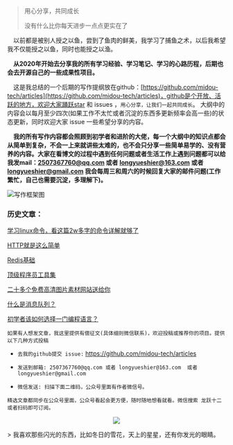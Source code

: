 >用心分享，共同成长
>
>没有什么比你每天进步一点点更实在了



&emsp;以前都是被别人授之以鱼，尝到了鱼肉的鲜美，我学习了捕鱼之术，以后我希望我不仅能授之以鱼，同时也能授之以渔。

&emsp;**从2020年开始去分享我的所有学习经验、学习笔记、学习的心路历程，后期也会去开源自己的一些成果性项目。**

&emsp;这是我总结的一个后期的写作提纲放在github：[https://github.com/midou-tech/articles](https://github.com/midou-tech/articles)，github是个开放、活跃的地方，欢迎大家踊跃star 和 issues ，`用心分享，让我们一起共同成长`。 大纲中的内容会以每月至少四次(如果工作不太忙或者沉淀的东西多更新频率会高一些)的状态更新，同时欢迎大家 issue 一些希望分享的内容。

&emsp;**我的所有写作内容都会照顾到初学者和进阶的大佬，每一个大纲中的知识点都会从简单到复杂，不会一上来就讲些太难的，也不会只分享一些简单易学的、没有营养的内容。大家在看博文的过程中遇到任何问题或者生活工作上遇到问题都可以给我发mail：2507367760@qq.com 或者 longyueshier@163.com  或者 longyueshier@gmail.com 我会每周三和周六的时候回复大家的邮件问题(工作繁忙，自己也需要沉淀，多理解下)。**

![写作框架图](https://tva1.sinaimg.cn/large/006tNbRwly1ga5xpxz3mpj30ku1ma43k.jpg)



### 历史文章：

[学习linux命令，看这篇2w多字的命令详解就够了](https://mp.weixin.qq.com/s/nMTsD2y_drV971RxdE1a5g) 

[HTTP就是这么简单](https://mp.weixin.qq.com/s/V0_fcjr9t-lyqy2qyg6MWw)

[Redis基础](https://mp.weixin.qq.com/s/OZRGLGk3MkdkwaNliITTUQ)

[顶级程序员工具集](https://mp.weixin.qq.com/s/Sel5ySSh0YJXdQ6KExQxyw)

[二十多个免费高清图片素材网站送给你](https://mp.weixin.qq.com/s/pcMWdKh9cFMS75sAxgCrWg)

[什么是消息队列？](https://mp.weixin.qq.com/s/NuHIVl5SjQ0_v1EPKnT9Vw)

[初学者该如何选择一门编程语言？](https://mp.weixin.qq.com/s/wTv67aYUHmrNGPWsWNbpBg)



`如果有人想发文章，我这里提供有偿征文(具体细则微信联系)，欢迎投稿或推荐你的项目。提供以下几种方式投稿`

- `去我的github提交 issue:` https://github.com/midou-tech/articles

- `发送到邮箱: 2507367760@qq.com 或者 longyueshier@163.com  或者 longyueshier@gmail.com`

- `微信发送: 扫描下面二维码，公众号里面有作者微信号。`

`精选文章都同步在公众号里面，公众号看起会更方便，随时随地想看就看。微信搜索 龙跃十二 或者扫码即可订阅。`

<p align="center"><image src="https://tva1.sinaimg.cn/large/006tNbRwly1galsp9a07kj30p00dwae3.jpg" ></image></p>
> 我喜欢那些闪光的东西，比如冬日的雪花，天上的星星，还有你发光的眼睛。
